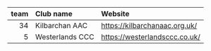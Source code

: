 |   team | Club name       | Website                       |
|-------:|:----------------|:------------------------------|
|     34 | Kilbarchan AAC  | https://kilbarchanaac.org.uk/ |
|      5 | Westerlands CCC | https://westerlandsccc.co.uk/ |